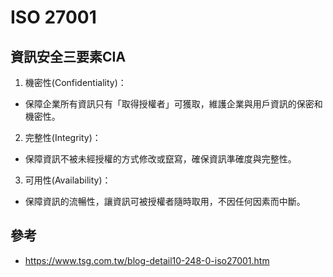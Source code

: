 # ISO 27001

## 資訊安全三要素CIA

1. 機密性(Confidentiality)：
- 保障企業所有資訊只有「取得授權者」可獲取，維護企業與用戶資訊的保密和機密性。

2. 完整性(Integrity)：
- 保障資訊不被未經授權的方式修改或竄寫，確保資訊準確度與完整性。

3. 可用性(Availability)：
- 保障資訊的流暢性，讓資訊可被授權者隨時取用，不因任何因素而中斷。

## 參考
- https://www.tsg.com.tw/blog-detail10-248-0-iso27001.htm

